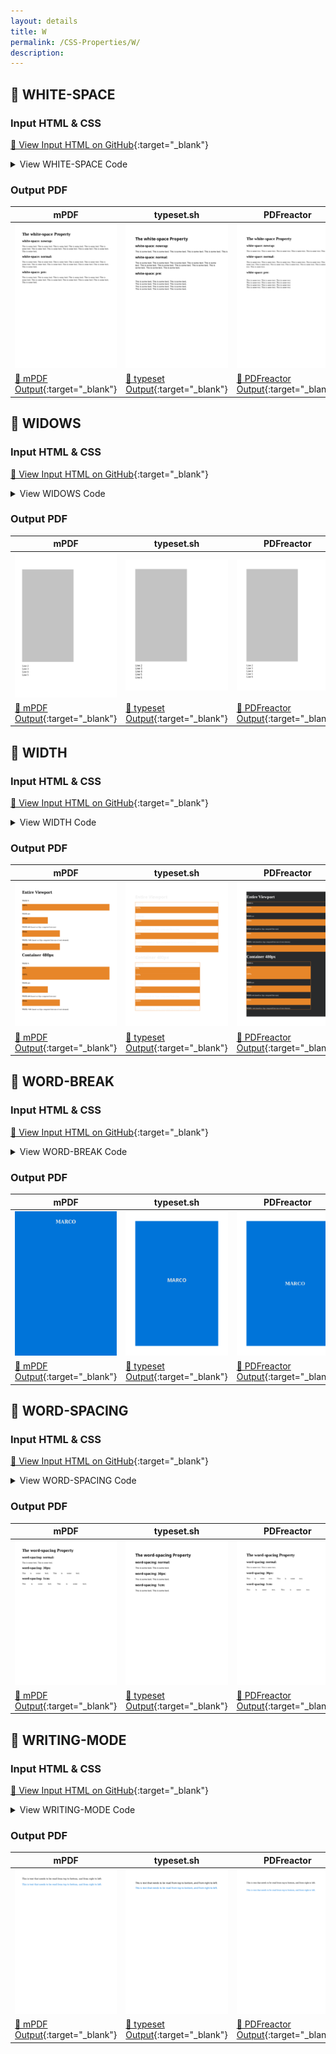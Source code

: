 ```yaml
---
layout: details
title: W
permalink: /CSS-Properties/W/
description: 
---
```




## 🔬 WHITE-SPACE

### Input HTML & CSS

[📄 View Input HTML on GitHub](https://raw.githubusercontent.com/azettl/compare.html2pdf.tools/master//html/CSS%20Properties/W/white-space.html){:target="_blank"}

<details>
    <summary>
        View WHITE-SPACE Code
    </summary>
    <pre><code class="hljs xml"><span class="hljs-meta">&lt;!DOCTYPE <span class="hljs-meta-keyword">html</span>&gt;</span>
<span class="hljs-comment">&lt;!-- Sample from https://www.w3schools.com/cssref/tryit.asp?filename=trycss_text_white-space --&gt;</span>
<span class="hljs-tag">&lt;<span class="hljs-name">html</span> <span class="hljs-attr">lang</span>=<span class="hljs-string">"en"</span>&gt;</span>
    <span class="hljs-tag">&lt;<span class="hljs-name">head</span>&gt;</span>
        <span class="hljs-tag">&lt;<span class="hljs-name">style</span>&gt;</span><span class="css">
 <span class="hljs-selector-tag">p</span><span class="hljs-selector-class">.a</span> {
  <span class="hljs-attribute">white-space</span>: nowrap;
}

<span class="hljs-selector-tag">p</span><span class="hljs-selector-class">.b</span> {
  <span class="hljs-attribute">white-space</span>: normal;
}

<span class="hljs-selector-tag">p</span><span class="hljs-selector-class">.c</span> {
  <span class="hljs-attribute">white-space</span>: pre;
}       
        </span><span class="hljs-tag">&lt;/<span class="hljs-name">style</span>&gt;</span>
    <span class="hljs-tag">&lt;/<span class="hljs-name">head</span>&gt;</span>
    <span class="hljs-tag">&lt;<span class="hljs-name">body</span>&gt;</span>
    
<span class="hljs-tag">&lt;<span class="hljs-name">h1</span>&gt;</span>The white-space Property<span class="hljs-tag">&lt;/<span class="hljs-name">h1</span>&gt;</span>

<span class="hljs-tag">&lt;<span class="hljs-name">h2</span>&gt;</span>white-space: nowrap:<span class="hljs-tag">&lt;/<span class="hljs-name">h2</span>&gt;</span>
<span class="hljs-tag">&lt;<span class="hljs-name">p</span> <span class="hljs-attr">class</span>=<span class="hljs-string">"a"</span>&gt;</span>
This is some text. This is some text. This is some text.
This is some text. This is some text. This is some text.
This is some text. This is some text. This is some text.
This is some text. This is some text. This is some text.
<span class="hljs-tag">&lt;/<span class="hljs-name">p</span>&gt;</span>

<span class="hljs-tag">&lt;<span class="hljs-name">h2</span>&gt;</span>white-space: normal:<span class="hljs-tag">&lt;/<span class="hljs-name">h2</span>&gt;</span>
<span class="hljs-tag">&lt;<span class="hljs-name">p</span> <span class="hljs-attr">class</span>=<span class="hljs-string">"b"</span>&gt;</span>
This is some text. This is some text. This is some text.
This is some text. This is some text. This is some text.
This is some text. This is some text. This is some text.
This is some text. This is some text. This is some text.
<span class="hljs-tag">&lt;/<span class="hljs-name">p</span>&gt;</span>

<span class="hljs-tag">&lt;<span class="hljs-name">h2</span>&gt;</span>white-space: pre:<span class="hljs-tag">&lt;/<span class="hljs-name">h2</span>&gt;</span>
<span class="hljs-tag">&lt;<span class="hljs-name">p</span> <span class="hljs-attr">class</span>=<span class="hljs-string">"c"</span>&gt;</span>
This is some text. This is some text. This is some text.
This is some text. This is some text. This is some text.
This is some text. This is some text. This is some text.
This is some text. This is some text. This is some text.
<span class="hljs-tag">&lt;/<span class="hljs-name">p</span>&gt;</span>
    <span class="hljs-tag">&lt;/<span class="hljs-name">body</span>&gt;</span>
<span class="hljs-tag">&lt;/<span class="hljs-name">html</span>&gt;</span></code></pre>
</details>

### Output PDF

| mPDF | typeset.sh | PDFreactor | wkhtmltopdf
|---------|---------|---------|---------|
| ![mPDF Preview](mpdf__html_CSS_Properties_W_white-space.html.png) | ![typeset Preview](typeset__html_CSS_Properties_W_white-space.html.png) | ![PDFreactor Preview](pdfreactor__html_CSS_Properties_W_white-space.html.png) | ![wkhtmltopdf Preview](wkhtmltopdf__html_CSS_Properties_W_white-space.html.png) |
| [📕 mPDF Output](mpdf__html_CSS_Properties_W_white-space.html.pdf){:target="_blank"} | [📕 typeset Output](typeset__html_CSS_Properties_W_white-space.html.pdf){:target="_blank"} | [📕 PDFreactor Output](pdfreactor__html_CSS_Properties_W_white-space.html.pdf){:target="_blank"} | [📕 wkhtmltopdf Output](wkhtmltopdf__html_CSS_Properties_W_white-space.html.pdf){:target="_blank"} |

## 🔬 WIDOWS

### Input HTML & CSS

[📄 View Input HTML on GitHub](https://raw.githubusercontent.com/azettl/compare.html2pdf.tools/master//html/CSS%20Properties/W/widows.html){:target="_blank"}

<details>
    <summary>
        View WIDOWS Code
    </summary>
    <pre><code class="hljs xml"><span class="hljs-meta">&lt;!DOCTYPE <span class="hljs-meta-keyword">html</span>&gt;</span>
<span class="hljs-comment">&lt;!-- Sample from https://www.w3schools.com/jsref/prop_style_widows.asp --&gt;</span>
<span class="hljs-tag">&lt;<span class="hljs-name">html</span> <span class="hljs-attr">lang</span>=<span class="hljs-string">"en"</span>&gt;</span>
    <span class="hljs-tag">&lt;<span class="hljs-name">head</span>&gt;</span>
        <span class="hljs-tag">&lt;<span class="hljs-name">style</span>&gt;</span><span class="css">
        <span class="hljs-selector-class">.othercontent</span> {
  <span class="hljs-attribute">width</span>: <span class="hljs-number">400px</span>;
  <span class="hljs-attribute">border-top</span>: <span class="hljs-number">19cm</span> solid <span class="hljs-number">#c3c3c3</span>;
}

<span class="hljs-keyword">@page</span> {
<span class="hljs-comment">/* set size of printed page */</span>
  <span class="hljs-attribute">size</span>: <span class="hljs-number">21cm</span> <span class="hljs-number">27cm</span>;
  <span class="hljs-attribute">margin-top</span>: <span class="hljs-number">2cm</span>;
}

  <span class="hljs-selector-id">#p1</span> {
    <span class="hljs-attribute">widows</span>:<span class="hljs-number">2</span>;
  }
        </span><span class="hljs-tag">&lt;/<span class="hljs-name">style</span>&gt;</span>
    <span class="hljs-tag">&lt;/<span class="hljs-name">head</span>&gt;</span>
    <span class="hljs-tag">&lt;<span class="hljs-name">body</span>&gt;</span>
    
<span class="hljs-tag">&lt;<span class="hljs-name">div</span> <span class="hljs-attr">class</span>=<span class="hljs-string">"othercontent"</span>&gt;</span>
    
    <span class="hljs-tag">&lt;<span class="hljs-name">p</span> <span class="hljs-attr">style</span>=<span class="hljs-string">"font-size:120%"</span> <span class="hljs-attr">id</span>=<span class="hljs-string">"p1"</span>&gt;</span>
    Line 2<span class="hljs-tag">&lt;<span class="hljs-name">br</span>&gt;</span>
    Line 3<span class="hljs-tag">&lt;<span class="hljs-name">br</span>&gt;</span>
    Line 4<span class="hljs-tag">&lt;<span class="hljs-name">br</span>&gt;</span>
    Line 5<span class="hljs-tag">&lt;<span class="hljs-name">br</span>&gt;</span>
    Line 6<span class="hljs-tag">&lt;<span class="hljs-name">br</span>&gt;</span>
    Line 7<span class="hljs-tag">&lt;<span class="hljs-name">br</span>&gt;</span>
    Line 8<span class="hljs-tag">&lt;<span class="hljs-name">br</span>&gt;</span>
    <span class="hljs-tag">&lt;/<span class="hljs-name">p</span>&gt;</span>
    <span class="hljs-tag">&lt;/<span class="hljs-name">div</span>&gt;</span>
    <span class="hljs-tag">&lt;/<span class="hljs-name">body</span>&gt;</span>
<span class="hljs-tag">&lt;/<span class="hljs-name">html</span>&gt;</span></code></pre>
</details>

### Output PDF

| mPDF | typeset.sh | PDFreactor | wkhtmltopdf
|---------|---------|---------|---------|
| ![mPDF Preview](mpdf__html_CSS_Properties_W_widows.html.png) | ![typeset Preview](typeset__html_CSS_Properties_W_widows.html.png) | ![PDFreactor Preview](pdfreactor__html_CSS_Properties_W_widows.html.png) | ![wkhtmltopdf Preview](wkhtmltopdf__html_CSS_Properties_W_widows.html.png) |
| [📕 mPDF Output](mpdf__html_CSS_Properties_W_widows.html.pdf){:target="_blank"} | [📕 typeset Output](typeset__html_CSS_Properties_W_widows.html.pdf){:target="_blank"} | [📕 PDFreactor Output](pdfreactor__html_CSS_Properties_W_widows.html.pdf){:target="_blank"} | [📕 wkhtmltopdf Output](wkhtmltopdf__html_CSS_Properties_W_widows.html.pdf){:target="_blank"} |

## 🔬 WIDTH

### Input HTML & CSS

[📄 View Input HTML on GitHub](https://raw.githubusercontent.com/azettl/compare.html2pdf.tools/master//html/CSS%20Properties/W/width.html){:target="_blank"}

<details>
    <summary>
        View WIDTH Code
    </summary>
    <pre><code class="hljs xml"><span class="hljs-meta">&lt;!DOCTYPE <span class="hljs-meta-keyword">html</span>&gt;</span>
<span class="hljs-comment">&lt;!-- Sample from https://css-tricks.com/almanac/properties/w/width/ --&gt;</span>
<span class="hljs-tag">&lt;<span class="hljs-name">html</span> <span class="hljs-attr">lang</span>=<span class="hljs-string">"en"</span>&gt;</span>
    <span class="hljs-tag">&lt;<span class="hljs-name">head</span>&gt;</span>
        <span class="hljs-tag">&lt;<span class="hljs-name">style</span>&gt;</span>
        html {
	background: #292a2b;
	color: #FFF;
}

.box-width {
	height: 50px;
	background: #e78629;
}


.viewport {
	outline: 1px solid #ed862a;
	.box-width.percentage {
		width: 100%; // %
	}
  .box-width.pixel {
		width: 200px; // px
	}
	.box-width.em {
		width: 20em; // em
	}
	.box-width.em {
		width: 20rem; // rem
	}
}

.container {
	outline: 1px solid #ed862a;
	width: 500px;
	.box-width.percentage-half {
		width: 50%; // half %
	}
	.box-width.percentage-full {
		width: 100%; // full %
	}
	.box-width.pixel {
		width: 200px; // px
	}
	.box-width.em {
		width: 20em; // em
	}
	.box-width.em {
		width: 20rem; // rem
	}
}

.absolute-position {
  position: relative;
  .box-width.no-width { // width is calculated based on content
    outline: 1px solid black;
    position: absolute;
    top: 0;
    right: 0;
  }
}

.box-width.row-percent {
	width: 50%;
}

.box-width.row-em {
	width: 20em;
}
        <span class="hljs-tag">&lt;/<span class="hljs-name">style</span>&gt;</span>
    <span class="hljs-tag">&lt;/<span class="hljs-name">head</span>&gt;</span>
    <span class="hljs-tag">&lt;<span class="hljs-name">body</span>&gt;</span>
    <span class="hljs-comment">&lt;!-- Entire Viewport --&gt;</span>
<span class="hljs-tag">&lt;<span class="hljs-name">h1</span>&gt;</span>Entire Viewport<span class="hljs-tag">&lt;/<span class="hljs-name">h1</span>&gt;</span>
<span class="hljs-tag">&lt;<span class="hljs-name">div</span> <span class="hljs-attr">class</span>=<span class="hljs-string">"viewport"</span>&gt;</span>
	<span class="hljs-tag">&lt;<span class="hljs-name">p</span>&gt;</span>Width <span class="hljs-tag">&lt;<span class="hljs-name">code</span>&gt;</span>%<span class="hljs-tag">&lt;/<span class="hljs-name">code</span>&gt;</span><span class="hljs-tag">&lt;/<span class="hljs-name">p</span>&gt;</span>
	<span class="hljs-tag">&lt;<span class="hljs-name">div</span> <span class="hljs-attr">class</span>=<span class="hljs-string">"box-width percentage"</span>&gt;</span>100%<span class="hljs-tag">&lt;/<span class="hljs-name">div</span>&gt;</span>
	<span class="hljs-tag">&lt;<span class="hljs-name">p</span>&gt;</span>Width  <span class="hljs-tag">&lt;<span class="hljs-name">code</span>&gt;</span>px<span class="hljs-tag">&lt;/<span class="hljs-name">code</span>&gt;</span><span class="hljs-tag">&lt;/<span class="hljs-name">p</span>&gt;</span>
	<span class="hljs-tag">&lt;<span class="hljs-name">div</span> <span class="hljs-attr">class</span>=<span class="hljs-string">"box-width pixel"</span>&gt;</span>200px<span class="hljs-tag">&lt;/<span class="hljs-name">div</span>&gt;</span>
	<span class="hljs-tag">&lt;<span class="hljs-name">p</span>&gt;</span>Width  <span class="hljs-tag">&lt;<span class="hljs-name">code</span>&gt;</span>em<span class="hljs-tag">&lt;/<span class="hljs-name">code</span>&gt;</span> <span class="hljs-tag">&lt;<span class="hljs-name">small</span>&gt;</span>(based on 16px computed font-size)<span class="hljs-tag">&lt;/<span class="hljs-name">small</span>&gt;</span><span class="hljs-tag">&lt;/<span class="hljs-name">p</span>&gt;</span>
	<span class="hljs-tag">&lt;<span class="hljs-name">div</span> <span class="hljs-attr">class</span>=<span class="hljs-string">"box-width em"</span>&gt;</span>20em<span class="hljs-tag">&lt;/<span class="hljs-name">div</span>&gt;</span>
	<span class="hljs-tag">&lt;<span class="hljs-name">p</span>&gt;</span>Width  <span class="hljs-tag">&lt;<span class="hljs-name">code</span>&gt;</span>rem<span class="hljs-tag">&lt;/<span class="hljs-name">code</span>&gt;</span> <span class="hljs-tag">&lt;<span class="hljs-name">small</span>&gt;</span>(based on 16px computed font-size of root element)<span class="hljs-tag">&lt;/<span class="hljs-name">small</span>&gt;</span><span class="hljs-tag">&lt;/<span class="hljs-name">p</span>&gt;</span>
	<span class="hljs-tag">&lt;<span class="hljs-name">div</span> <span class="hljs-attr">class</span>=<span class="hljs-string">"box-width em"</span>&gt;</span>20rem<span class="hljs-tag">&lt;/<span class="hljs-name">div</span>&gt;</span>
<span class="hljs-tag">&lt;/<span class="hljs-name">div</span>&gt;</span>

<span class="hljs-comment">&lt;!-- Container 480px --&gt;</span>
<span class="hljs-tag">&lt;<span class="hljs-name">h1</span>&gt;</span>Container 480px<span class="hljs-tag">&lt;/<span class="hljs-name">h1</span>&gt;</span>
<span class="hljs-tag">&lt;<span class="hljs-name">div</span> <span class="hljs-attr">class</span>=<span class="hljs-string">"container"</span>&gt;</span>
	<span class="hljs-tag">&lt;<span class="hljs-name">p</span>&gt;</span>Width <span class="hljs-tag">&lt;<span class="hljs-name">code</span>&gt;</span>%<span class="hljs-tag">&lt;/<span class="hljs-name">code</span>&gt;</span><span class="hljs-tag">&lt;/<span class="hljs-name">p</span>&gt;</span>
	<span class="hljs-tag">&lt;<span class="hljs-name">div</span> <span class="hljs-attr">class</span>=<span class="hljs-string">"box-width percentage-half"</span>&gt;</span>50%<span class="hljs-tag">&lt;/<span class="hljs-name">div</span>&gt;</span>
	<span class="hljs-tag">&lt;<span class="hljs-name">div</span> <span class="hljs-attr">class</span>=<span class="hljs-string">"box-width percentage-full"</span>&gt;</span>100%<span class="hljs-tag">&lt;/<span class="hljs-name">div</span>&gt;</span>
	<span class="hljs-tag">&lt;<span class="hljs-name">p</span>&gt;</span>Width  <span class="hljs-tag">&lt;<span class="hljs-name">code</span>&gt;</span>px<span class="hljs-tag">&lt;/<span class="hljs-name">code</span>&gt;</span><span class="hljs-tag">&lt;/<span class="hljs-name">p</span>&gt;</span>
	<span class="hljs-tag">&lt;<span class="hljs-name">div</span> <span class="hljs-attr">class</span>=<span class="hljs-string">"box-width pixel"</span>&gt;</span>200px<span class="hljs-tag">&lt;/<span class="hljs-name">div</span>&gt;</span>
	<span class="hljs-tag">&lt;<span class="hljs-name">p</span>&gt;</span>Width  <span class="hljs-tag">&lt;<span class="hljs-name">code</span>&gt;</span>em<span class="hljs-tag">&lt;/<span class="hljs-name">code</span>&gt;</span> <span class="hljs-tag">&lt;<span class="hljs-name">small</span>&gt;</span>(based on 16px computed font-size)<span class="hljs-tag">&lt;/<span class="hljs-name">small</span>&gt;</span><span class="hljs-tag">&lt;/<span class="hljs-name">p</span>&gt;</span>
	<span class="hljs-tag">&lt;<span class="hljs-name">div</span> <span class="hljs-attr">class</span>=<span class="hljs-string">"box-width em"</span>&gt;</span>20em<span class="hljs-tag">&lt;/<span class="hljs-name">div</span>&gt;</span>
	<span class="hljs-tag">&lt;<span class="hljs-name">p</span>&gt;</span>Width  <span class="hljs-tag">&lt;<span class="hljs-name">code</span>&gt;</span>rem<span class="hljs-tag">&lt;/<span class="hljs-name">code</span>&gt;</span> <span class="hljs-tag">&lt;<span class="hljs-name">small</span>&gt;</span>(based on 16px computed font-size of root element)<span class="hljs-tag">&lt;/<span class="hljs-name">small</span>&gt;</span><span class="hljs-tag">&lt;/<span class="hljs-name">p</span>&gt;</span>
	<span class="hljs-tag">&lt;<span class="hljs-name">div</span> <span class="hljs-attr">class</span>=<span class="hljs-string">"box-width em"</span>&gt;</span>20rem<span class="hljs-tag">&lt;/<span class="hljs-name">div</span>&gt;</span>
<span class="hljs-tag">&lt;/<span class="hljs-name">div</span>&gt;</span>

<span class="hljs-comment">&lt;!-- Absolute Position --&gt;</span>
<span class="hljs-tag">&lt;<span class="hljs-name">h1</span>&gt;</span>Absolute Position<span class="hljs-tag">&lt;/<span class="hljs-name">h1</span>&gt;</span>
<span class="hljs-tag">&lt;<span class="hljs-name">div</span> <span class="hljs-attr">class</span>=<span class="hljs-string">"absolute-position"</span>&gt;</span>
	<span class="hljs-tag">&lt;<span class="hljs-name">div</span> <span class="hljs-attr">class</span>=<span class="hljs-string">"box-width no-width"</span>&gt;</span>Based on content if width is not defined<span class="hljs-tag">&lt;/<span class="hljs-name">div</span>&gt;</span>
  <span class="hljs-tag">&lt;<span class="hljs-name">div</span> <span class="hljs-attr">class</span>=<span class="hljs-string">"box-width rem"</span>&gt;</span><span class="hljs-tag">&lt;/<span class="hljs-name">div</span>&gt;</span>
  <span class="hljs-tag">&lt;<span class="hljs-name">div</span> <span class="hljs-attr">class</span>=<span class="hljs-string">"box-width em"</span>&gt;</span><span class="hljs-tag">&lt;/<span class="hljs-name">div</span>&gt;</span>
<span class="hljs-tag">&lt;/<span class="hljs-name">div</span>&gt;</span>

<span class="hljs-comment">&lt;!-- Table Rows --&gt;</span>
<span class="hljs-tag">&lt;<span class="hljs-name">h1</span>&gt;</span>Table Rows :(<span class="hljs-tag">&lt;/<span class="hljs-name">h1</span>&gt;</span>
<span class="hljs-tag">&lt;<span class="hljs-name">table</span>&gt;</span>
	<span class="hljs-tag">&lt;<span class="hljs-name">tr</span> <span class="hljs-attr">class</span>=<span class="hljs-string">"box-width row-percent"</span>&gt;</span>
		<span class="hljs-tag">&lt;<span class="hljs-name">td</span>&gt;</span>%<span class="hljs-tag">&lt;/<span class="hljs-name">td</span>&gt;</span>
	<span class="hljs-tag">&lt;/<span class="hljs-name">tr</span>&gt;</span>
	<span class="hljs-tag">&lt;<span class="hljs-name">tr</span> <span class="hljs-attr">class</span>=<span class="hljs-string">"box-width row-em"</span>&gt;</span>
		<span class="hljs-tag">&lt;<span class="hljs-name">td</span>&gt;</span>em<span class="hljs-tag">&lt;/<span class="hljs-name">td</span>&gt;</span>
	<span class="hljs-tag">&lt;/<span class="hljs-name">tr</span>&gt;</span>
<span class="hljs-tag">&lt;/<span class="hljs-name">table</span>&gt;</span>
    <span class="hljs-tag">&lt;/<span class="hljs-name">body</span>&gt;</span>
<span class="hljs-tag">&lt;/<span class="hljs-name">html</span>&gt;</span></code></pre>
</details>

### Output PDF

| mPDF | typeset.sh | PDFreactor | wkhtmltopdf
|---------|---------|---------|---------|
| ![mPDF Preview](mpdf__html_CSS_Properties_W_width.html.png) | ![typeset Preview](typeset__html_CSS_Properties_W_width.html.png) | ![PDFreactor Preview](pdfreactor__html_CSS_Properties_W_width.html.png) | ![wkhtmltopdf Preview](wkhtmltopdf__html_CSS_Properties_W_width.html.png) |
| [📕 mPDF Output](mpdf__html_CSS_Properties_W_width.html.pdf){:target="_blank"} | [📕 typeset Output](typeset__html_CSS_Properties_W_width.html.pdf){:target="_blank"} | [📕 PDFreactor Output](pdfreactor__html_CSS_Properties_W_width.html.pdf){:target="_blank"} | [📕 wkhtmltopdf Output](wkhtmltopdf__html_CSS_Properties_W_width.html.pdf){:target="_blank"} |

## 🔬 WORD-BREAK

### Input HTML & CSS

[📄 View Input HTML on GitHub](https://raw.githubusercontent.com/azettl/compare.html2pdf.tools/master//html/CSS%20Properties/W/word-break.html){:target="_blank"}

<details>
    <summary>
        View WORD-BREAK Code
    </summary>
    <pre><code class="hljs xml"><span class="hljs-meta">&lt;!DOCTYPE <span class="hljs-meta-keyword">html</span>&gt;</span>
<span class="hljs-comment">&lt;!-- Sample from https://css-tricks.com/almanac/properties/w/word-break/ --&gt;</span>
<span class="hljs-tag">&lt;<span class="hljs-name">html</span> <span class="hljs-attr">lang</span>=<span class="hljs-string">"en"</span>&gt;</span>
    <span class="hljs-tag">&lt;<span class="hljs-name">head</span>&gt;</span>
        <span class="hljs-tag">&lt;<span class="hljs-name">style</span>&gt;</span><span class="css">
        <span class="hljs-selector-class">.txt</span> {
  <span class="hljs-attribute">word-break</span>: break-all;
  <span class="hljs-attribute">line-height</span>: <span class="hljs-number">1</span>;
  <span class="hljs-attribute">text-transform</span>: uppercase;
  <span class="hljs-attribute">text-align</span>: center;
  <span class="hljs-attribute">font-size</span>: <span class="hljs-number">40px</span>;
  <span class="hljs-attribute">font-weight</span>: bold;
  <span class="hljs-attribute">color</span>: <span class="hljs-number">#eee</span>;
  <span class="hljs-attribute">width</span>: <span class="hljs-number">1em</span>;
}

<span class="hljs-selector-tag">html</span>, <span class="hljs-selector-tag">body</span> {
  <span class="hljs-attribute">height</span>: <span class="hljs-number">100%</span>;
}

<span class="hljs-selector-tag">body</span> {
  <span class="hljs-attribute">font-family</span>: Palatino, serif;
  <span class="hljs-attribute">display</span>: flex;
  <span class="hljs-attribute">justify-content</span>: center;
  <span class="hljs-attribute">align-items</span>: center;
  <span class="hljs-attribute">background-color</span>: <span class="hljs-number">#0074d9</span>;
}
        </span><span class="hljs-tag">&lt;/<span class="hljs-name">style</span>&gt;</span>
    <span class="hljs-tag">&lt;/<span class="hljs-name">head</span>&gt;</span>
    <span class="hljs-tag">&lt;<span class="hljs-name">body</span>&gt;</span>
        <span class="hljs-tag">&lt;<span class="hljs-name">h1</span> <span class="hljs-attr">class</span>=<span class="hljs-string">"txt"</span>&gt;</span>Marco<span class="hljs-tag">&lt;/<span class="hljs-name">h1</span>&gt;</span>
    <span class="hljs-tag">&lt;/<span class="hljs-name">body</span>&gt;</span>
<span class="hljs-tag">&lt;/<span class="hljs-name">html</span>&gt;</span></code></pre>
</details>

### Output PDF

| mPDF | typeset.sh | PDFreactor | wkhtmltopdf
|---------|---------|---------|---------|
| ![mPDF Preview](mpdf__html_CSS_Properties_W_word-break.html.png) | ![typeset Preview](typeset__html_CSS_Properties_W_word-break.html.png) | ![PDFreactor Preview](pdfreactor__html_CSS_Properties_W_word-break.html.png) | ![wkhtmltopdf Preview](wkhtmltopdf__html_CSS_Properties_W_word-break.html.png) |
| [📕 mPDF Output](mpdf__html_CSS_Properties_W_word-break.html.pdf){:target="_blank"} | [📕 typeset Output](typeset__html_CSS_Properties_W_word-break.html.pdf){:target="_blank"} | [📕 PDFreactor Output](pdfreactor__html_CSS_Properties_W_word-break.html.pdf){:target="_blank"} | [📕 wkhtmltopdf Output](wkhtmltopdf__html_CSS_Properties_W_word-break.html.pdf){:target="_blank"} |

## 🔬 WORD-SPACING

### Input HTML & CSS

[📄 View Input HTML on GitHub](https://raw.githubusercontent.com/azettl/compare.html2pdf.tools/master//html/CSS%20Properties/W/word-spacing.html){:target="_blank"}

<details>
    <summary>
        View WORD-SPACING Code
    </summary>
    <pre><code class="hljs xml"><span class="hljs-meta">&lt;!DOCTYPE <span class="hljs-meta-keyword">html</span>&gt;</span>
<span class="hljs-comment">&lt;!-- Sample from https://www.w3schools.com/cssref/tryit.asp?filename=trycss_text_word-spacing --&gt;</span>
<span class="hljs-tag">&lt;<span class="hljs-name">html</span> <span class="hljs-attr">lang</span>=<span class="hljs-string">"en"</span>&gt;</span>
    <span class="hljs-tag">&lt;<span class="hljs-name">head</span>&gt;</span>
        <span class="hljs-tag">&lt;<span class="hljs-name">style</span>&gt;</span><span class="css">
        <span class="hljs-selector-tag">p</span><span class="hljs-selector-class">.a</span> { 
  <span class="hljs-attribute">word-spacing</span>: normal;
}

<span class="hljs-selector-tag">p</span><span class="hljs-selector-class">.b</span> { 
  <span class="hljs-attribute">word-spacing</span>: <span class="hljs-number">30px</span>;
}

<span class="hljs-selector-tag">p</span><span class="hljs-selector-class">.c</span> { 
  <span class="hljs-attribute">word-spacing</span>: <span class="hljs-number">1cm</span>;
}
        </span><span class="hljs-tag">&lt;/<span class="hljs-name">style</span>&gt;</span>
    <span class="hljs-tag">&lt;/<span class="hljs-name">head</span>&gt;</span>
    <span class="hljs-tag">&lt;<span class="hljs-name">body</span>&gt;</span>
    
<span class="hljs-tag">&lt;<span class="hljs-name">h1</span>&gt;</span>The word-spacing Property<span class="hljs-tag">&lt;/<span class="hljs-name">h1</span>&gt;</span>

<span class="hljs-tag">&lt;<span class="hljs-name">h2</span>&gt;</span>word-spacing: normal:<span class="hljs-tag">&lt;/<span class="hljs-name">h2</span>&gt;</span>
<span class="hljs-tag">&lt;<span class="hljs-name">p</span> <span class="hljs-attr">class</span>=<span class="hljs-string">"a"</span>&gt;</span>This is some text. This is some text.<span class="hljs-tag">&lt;/<span class="hljs-name">p</span>&gt;</span>

<span class="hljs-tag">&lt;<span class="hljs-name">h2</span>&gt;</span>word-spacing: 30px:<span class="hljs-tag">&lt;/<span class="hljs-name">h2</span>&gt;</span>
<span class="hljs-tag">&lt;<span class="hljs-name">p</span> <span class="hljs-attr">class</span>=<span class="hljs-string">"b"</span>&gt;</span>This is some text. This is some text.<span class="hljs-tag">&lt;/<span class="hljs-name">p</span>&gt;</span>

<span class="hljs-tag">&lt;<span class="hljs-name">h2</span>&gt;</span>word-spacing: 1cm:<span class="hljs-tag">&lt;/<span class="hljs-name">h2</span>&gt;</span>
<span class="hljs-tag">&lt;<span class="hljs-name">p</span> <span class="hljs-attr">class</span>=<span class="hljs-string">"c"</span>&gt;</span>This is some text. This is some text.<span class="hljs-tag">&lt;/<span class="hljs-name">p</span>&gt;</span>

    <span class="hljs-tag">&lt;/<span class="hljs-name">body</span>&gt;</span>
<span class="hljs-tag">&lt;/<span class="hljs-name">html</span>&gt;</span></code></pre>
</details>

### Output PDF

| mPDF | typeset.sh | PDFreactor | wkhtmltopdf
|---------|---------|---------|---------|
| ![mPDF Preview](mpdf__html_CSS_Properties_W_word-spacing.html.png) | ![typeset Preview](typeset__html_CSS_Properties_W_word-spacing.html.png) | ![PDFreactor Preview](pdfreactor__html_CSS_Properties_W_word-spacing.html.png) | ![wkhtmltopdf Preview](wkhtmltopdf__html_CSS_Properties_W_word-spacing.html.png) |
| [📕 mPDF Output](mpdf__html_CSS_Properties_W_word-spacing.html.pdf){:target="_blank"} | [📕 typeset Output](typeset__html_CSS_Properties_W_word-spacing.html.pdf){:target="_blank"} | [📕 PDFreactor Output](pdfreactor__html_CSS_Properties_W_word-spacing.html.pdf){:target="_blank"} | [📕 wkhtmltopdf Output](wkhtmltopdf__html_CSS_Properties_W_word-spacing.html.pdf){:target="_blank"} |

## 🔬 WRITING-MODE

### Input HTML & CSS

[📄 View Input HTML on GitHub](https://raw.githubusercontent.com/azettl/compare.html2pdf.tools/master//html/CSS%20Properties/W/writing-mode.html){:target="_blank"}

<details>
    <summary>
        View WRITING-MODE Code
    </summary>
    <pre><code class="hljs xml"><span class="hljs-meta">&lt;!DOCTYPE <span class="hljs-meta-keyword">html</span>&gt;</span>
<span class="hljs-comment">&lt;!-- Sample from https://css-tricks.com/almanac/properties/w/writing-mode/ --&gt;</span>
<span class="hljs-tag">&lt;<span class="hljs-name">html</span> <span class="hljs-attr">lang</span>=<span class="hljs-string">"en"</span>&gt;</span>
    <span class="hljs-tag">&lt;<span class="hljs-name">head</span>&gt;</span>
        <span class="hljs-tag">&lt;<span class="hljs-name">style</span>&gt;</span><span class="css">
        <span class="hljs-selector-tag">p</span> {
  <span class="hljs-attribute">font-family</span>: Georgia, serif;
  <span class="hljs-attribute">font-size</span>: <span class="hljs-number">18px</span>;
}

<span class="hljs-selector-class">.vertical-rl</span> {
  <span class="hljs-attribute">-webkit-writing-mode</span>: vertical-rl;
      <span class="hljs-attribute">-ms-writing-mode</span>: tb-rl;
          <span class="hljs-attribute">writing-mode</span>: vertical-rl;
  <span class="hljs-attribute">color</span>: <span class="hljs-number">#0074d9</span>;
  <span class="hljs-attribute">display</span>: inline-block;
}

        </span><span class="hljs-tag">&lt;/<span class="hljs-name">style</span>&gt;</span>
    <span class="hljs-tag">&lt;/<span class="hljs-name">head</span>&gt;</span>
    <span class="hljs-tag">&lt;<span class="hljs-name">body</span>&gt;</span>
        <span class="hljs-tag">&lt;<span class="hljs-name">p</span>&gt;</span>This is text that needs to be read from top to bottom, and from right to left:<span class="hljs-tag">&lt;/<span class="hljs-name">p</span>&gt;</span>

        <span class="hljs-tag">&lt;<span class="hljs-name">p</span> <span class="hljs-attr">class</span>=<span class="hljs-string">"vertical-rl"</span>&gt;</span>This is text that needs to be read from top to bottom, and from right to left.<span class="hljs-tag">&lt;/<span class="hljs-name">p</span>&gt;</span>
        
    <span class="hljs-tag">&lt;/<span class="hljs-name">body</span>&gt;</span>
<span class="hljs-tag">&lt;/<span class="hljs-name">html</span>&gt;</span></code></pre>
</details>

### Output PDF

| mPDF | typeset.sh | PDFreactor | wkhtmltopdf
|---------|---------|---------|---------|
| ![mPDF Preview](mpdf__html_CSS_Properties_W_writing-mode.html.png) | ![typeset Preview](typeset__html_CSS_Properties_W_writing-mode.html.png) | ![PDFreactor Preview](pdfreactor__html_CSS_Properties_W_writing-mode.html.png) | ![wkhtmltopdf Preview](wkhtmltopdf__html_CSS_Properties_W_writing-mode.html.png) |
| [📕 mPDF Output](mpdf__html_CSS_Properties_W_writing-mode.html.pdf){:target="_blank"} | [📕 typeset Output](typeset__html_CSS_Properties_W_writing-mode.html.pdf){:target="_blank"} | [📕 PDFreactor Output](pdfreactor__html_CSS_Properties_W_writing-mode.html.pdf){:target="_blank"} | [📕 wkhtmltopdf Output](wkhtmltopdf__html_CSS_Properties_W_writing-mode.html.pdf){:target="_blank"} |


